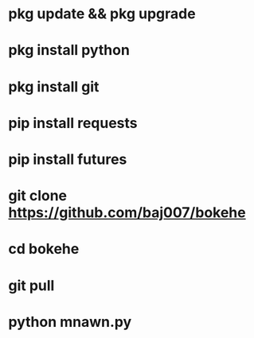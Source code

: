# pkg update && pkg upgrade
# pkg install python
# pkg install git
# pip install requests
# pip install futures
# git clone https://github.com/baj007/bokehe
# cd bokehe
# git pull
# python mnawn.py

